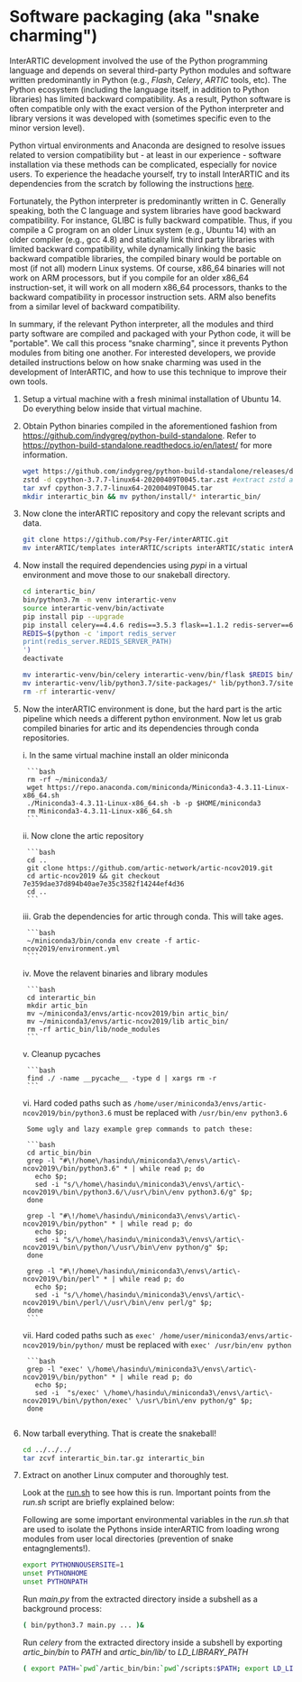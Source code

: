 
# Software packaging (aka "snake charming")

InterARTIC development involved the use of the Python programming language and depends on several third-party Python modules and software written predominantly in Python (e.g., *Flash*, *Celery*, *ARTIC* tools, etc). The Python ecosystem (including the language itself, in addition to Python libraries) has limited backward compatibility. As a result, Python software is often compatible only with the exact version of the Python interpreter and library versions it was developed with (sometimes specific even to the minor version level).

Python virtual environments and Anaconda are designed to resolve issues related to version compatibility but - at least in our experience - software installation via these methods can be complicated, especially for novice users. To experience the headache yourself, try to install InterARTIC and its dependencies from the scratch by following the instructions [here](https://psy-fer.github.io/interARTIC/installation).

Fortunately, the Python interpreter is predominantly written in C. Generally speaking, both the C language and system libraries have good backward compatibility. For instance, GLIBC is fully backward compatible. Thus, if you compile a C program on an older Linux system (e.g., Ubuntu 14) with an older compiler (e.g., gcc 4.8) and statically link third party libraries with limited backward compatibility, while dynamically linking the basic backward compatible libraries, the compiled binary would be portable on most (if not all) modern Linux systems. Of course, x86_64 binaries will not work on ARM processors, but if you compile for an older x86_64 instruction-set, it will work on all modern x86_64 processors, thanks to the backward compatibility in processor instruction sets. ARM also benefits from a similar level of backward compatibility.

In summary, if the relevant Python interpreter, all the modules and third party software are compiled and packaged with your Python code, it will be "portable". We call this process “snake charming", since it prevents Python modules from biting one another. For interested developers, we provide detailed instructions below on how snake charming was used in the development of InterARTIC, and how to use this technique to improve their own tools.

1. Setup a virtual machine with a fresh minimal installation of Ubuntu 14. Do everything below inside that virtual machine.

2. Obtain Python binaries compiled in the aforementioned fashion from https://github.com/indygreg/python-build-standalone. Refer to https://python-build-standalone.readthedocs.io/en/latest/ for more information.

    ```bash
    wget https://github.com/indygreg/python-build-standalone/releases/download/20200408/cpython-3.7.7-linux64-20200409T0045.tar.zst #python 3.7 needed for interARTIC
    zstd -d cpython-3.7.7-linux64-20200409T0045.tar.zst #extract zstd archive
    tar xvf cpython-3.7.7-linux64-20200409T0045.tar
    mkdir interartic_bin && mv python/install/* interartic_bin/
    ```

3. Now clone the interARTIC repository and copy the relevant scripts and data.

    ```bash
    git clone https://github.com/Psy-Fer/interARTIC.git
    mv interARTIC/templates interARTIC/scripts interARTIC/static interARTIC/src interARTIC/primer-schemes interARTIC/run.sh interARTIC/main.py interARTIC/config.init interartic_bin/
    ```

4. Now install the required dependencies using *pypi* in a virtual environment and move those to our snakeball directory.

    ```bash
    cd interartic_bin/
    bin/python3.7m -m venv interartic-venv
    source interartic-venv/bin/activate  
    pip install pip --upgrade
    pip install celery==4.4.6 redis==3.5.3 flask==1.1.2 redis-server==6.0.9 pandas==1.2.4
    REDIS=$(python -c 'import redis_server
    print(redis_server.REDIS_SERVER_PATH)
    ')
    deactivate
    ```

    ```bash
    mv interartic-venv/bin/celery interartic-venv/bin/flask $REDIS bin/
    mv interartic-venv/lib/python3.7/site-packages/* lib/python3.7/site-packages/
    rm -rf interartic-venv/
    ```

5. Now the interARTIC environment is done, but the hard part is the artic pipeline which needs a different python environment. Now let us grab compiled binaries for artic and its dependencies through conda repositories.

    i. In the same virtual machine install an older miniconda

        ```bash
        rm -rf ~/miniconda3/
        wget https://repo.anaconda.com/miniconda/Miniconda3-4.3.11-Linux-x86_64.sh
        ./Miniconda3-4.3.11-Linux-x86_64.sh -b -p $HOME/miniconda3
        rm Miniconda3-4.3.11-Linux-x86_64.sh
        ```


    ii. Now clone the artic repository


        ```bash
        cd ..
        git clone https://github.com/artic-network/artic-ncov2019.git
        cd artic-ncov2019 && git checkout 7e359dae37d894b40ae7e35c3582f14244ef4d36
        cd ..
        ```

    iii. Grab the dependencies for artic through conda. This will take ages.

        ```bash
        ~/miniconda3/bin/conda env create -f artic-ncov2019/environment.yml
        ```

    iv. Move the relavent binaries and library modules

        ```bash
        cd interartic_bin
        mkdir artic_bin
        mv ~/miniconda3/envs/artic-ncov2019/bin artic_bin/
        mv ~/miniconda3/envs/artic-ncov2019/lib artic_bin/
        rm -rf artic_bin/lib/node_modules
        ```

    v. Cleanup pycaches

        ```bash
        find ./ -name __pycache__ -type d | xargs rm -r
        ```

    vi. Hard coded paths such as `/home/user/miniconda3/envs/artic-ncov2019/bin/python3.6` must be replaced with `/usr/bin/env python3.6`

        Some ugly and lazy example grep commands to patch these:

        ```bash
        cd artic_bin/bin
        grep -l "#\!/home\/hasindu\/miniconda3\/envs\/artic\-ncov2019\/bin/python3.6" * | while read p; do
          echo $p;
          sed -i "s/\/home\/hasindu\/miniconda3\/envs\/artic\-ncov2019\/bin\/python3.6/\/usr\/bin\/env python3.6/g" $p;  
        done

        grep -l "#\!/home\/hasindu\/miniconda3\/envs\/artic\-ncov2019\/bin/python" * | while read p; do
          echo $p;
          sed -i "s/\/home\/hasindu\/miniconda3\/envs\/artic\-ncov2019\/bin\/python/\/usr\/bin\/env python/g" $p;  
        done

        grep -l "#\!/home\/hasindu\/miniconda3\/envs\/artic\-ncov2019\/bin/perl" * | while read p; do
          echo $p;
          sed -i "s/\/home\/hasindu\/miniconda3\/envs\/artic\-ncov2019\/bin\/perl/\/usr\/bin\/env perl/g" $p;  
        done
        ```

    vii. Hard coded paths such as `exec' /home/user/miniconda3/envs/artic-ncov2019/bin/python/` must be replaced with  `exec' /usr/bin/env python`

        ```bash
        grep -l "exec' \/home\/hasindu\/miniconda3\/envs\/artic\-ncov2019\/bin/python" * | while read p; do
          echo $p;
          sed -i  "s/exec' \/home\/hasindu\/miniconda3\/envs\/artic\-ncov2019\/bin\/python/exec' \/usr\/bin\/env python/g" $p;  
        done
    ```

6. Now tarball everything. That is create the snakeball!

    ```bash
    cd ../../../
    tar zcvf interartic_bin.tar.gz interartic_bin
    ```

7. Extract on another Linux computer and thoroughly test.


    Look at the [run.sh](https://github.com/Psy-Fer/interARTIC/blob/master/run.sh) to see how this is run. Important points from the _run.sh_ script are briefly explained below:

    Following are some important environmental variables in the _run.sh_ that are used to isolate the Pythons inside interARTIC from loading wrong modules from user local directories (prevention of snake entagnglements!).


    ```bash
    export PYTHONNOUSERSITE=1
    unset PYTHONHOME
    unset PYTHONPATH
    ```

    Run *main.py* from the extracted directory inside a subshell as a background process:

    ```bash
    ( bin/python3.7 main.py ... )&
    ```

    Run *celery* from the extracted directory inside a subshell by exporting *artic_bin/bin* to *PATH* and *artic_bin/lib/* to *LD_LIBRARY_PATH*

    ```bash
    ( export PATH=`pwd`/artic_bin/bin:`pwd`/scripts:$PATH; export LD_LIBRARY_PATH=`pwd`/artic_bin/lib/:$LD_LIBRARY_PATH; bin/python3.7m bin/celery worker -A main.celery )&
    ```
